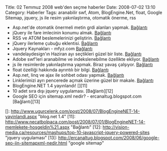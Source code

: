 Title: 02 Temmuz 2008 web&#039;den seçme haberler
Date: 2008-07-02 13:10
Category: Haberler
Tags: aranabilir swf, Atom, BlogEngine.Net, float, Google Sitemap, jquery, js ile resim yakınlaştırma, otomatik önerme, rss

-   Asp.net'de otomatik önermeli metin grdi alanları yapmak.
    [Bağlantı][]
-   jQuery ile fare imlecinin konumu almak. [Bağlantı][1]
-   RSS ve ATOM beslemelerinizi geliştirin. [Bağlantı][2]
-   jQuery ilerleme çubuğu eklentisi. [Bağlantı][3]
-   Jquery Kaynakları - mfyz.com [Bağlantı][4]
-   vandelaydesign'ın Haziran ayı seçtikleri güzel bir liste.
    [Bağlantı][5]
-   Adobe swf'leri aranabilme ve indekslenebilme özellikte ekliyor.
    [Bağlantı][6]  
-   js ile resimlerde yakınlaştırma yapmak. Biraz yavaş çalşıyor.
    [Bağlantı][7]
-   float özelliği hakkında ayrıntılı bir bilgi. [Bağlantı][8]
-   Asp.net, linq ve ajax ile sohbet odası yapmak. [Bağlantı][9]
-   Linklerimizi ayrı pencerede açmak üzerine güzel bir makale.
    [Bağlantı][10]
-   BlogEngine.NET 1.4 yayınlandı! [][][Bağlantı][11]
-   10 adet sıra dışı jquery uygulaması. [Bağlantı][12]
-   Google SEO için sitemap.xml nedir? - ercanaltug.blogspot.com
    [Bağlantı][13]

</p>

  [Bağlantı]: http://www.chrismanciero.com/autosuggest.aspx
    "asp.net otomatik önerme"
  [1]: http://css.dzone.com/tips/jquery-tracking-the-position-o
    "fare imlecini yeri"
  [2]: http://www.webmonkey.com/tutorial/Improve_Your_RSS_and_Atom_Feeds
    "rss ve atom"
  [3]: http://t.wits.sg/2008/06/20/jquery-progress-bar-11/
    "ilerleme çubuğu"
  [4]: http://www.mfyz.com/?/gunluk/223/jquery-kaynaklari/
    "jQuery kaynakları"
  [5]: http://vandelaydesign.com/blog/links/junes-best-this-month-in-web-design/
    "web dizayn"
  [6]: http://www.adobe.com/devnet/flashplayer/articles/swf_searchability.html
    "aranabilir swf"
  [7]: http://www.netzgesta.de/shiftzoom/ "resimleri yakınlaştır"
  [8]: http://css-tricks.com/all-about-floats/ "float özelliği"
  [9]: http://www.junnark.com/Articles/Build-a-Web-Chat-Application-Using-ASP-Net-LINQ-and-AJAX-CS.aspx
    "asp.net"
  [10]: http://www.smashingmagazine.com/2008/07/01/should-links-open-in-new-windows/
    "ayrı pencerede aç"
  []: http://www.ugurcelenk.com/post/2008/07/BlogEngineNET-14-yayinlandi.aspx
    "blog.net 1.4"
  [11]: http://www.necatbolpaca.com/post/2008/07/01/BlogEngineNET-14-memlekete-hosgeldin%21.aspx
    "Bağlantı"
  [12]: http://vision-media.ca/resources/mashups/top-10-javascript-jquery-powered-sites
    "jquery uygulaması"
  [13]: http://ercanaltug.blogspot.com/2008/06/google-seo-iin-sitemapxml-nedir.html
    "google sitemap"
